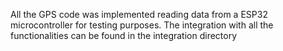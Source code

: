 All the GPS code was implemented reading data from a ESP32 microcontroller for testing purposes. The integration with all the functionalities can be found in the integration directory
